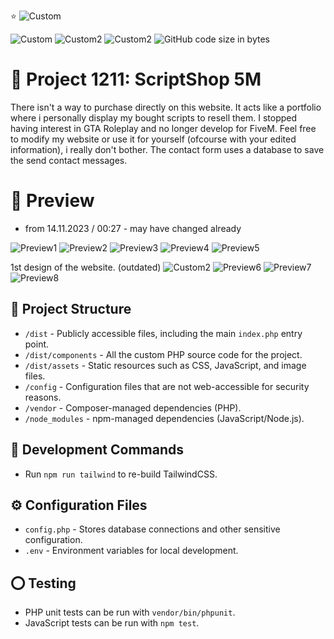 ⭐ ![Custom](https://img.shields.io/badge/FiveM%20Script%20Collection-8A2BE2)

![Custom](https://img.shields.io/badge/still%20in-Development-magenta)
![Custom2](https://img.shields.io/badge/Licence-GPL%203.0%20license%20-magenta)
![Custom2](https://img.shields.io/badge/Version-1.0.1-magenta)
![GitHub code size in bytes](https://img.shields.io/github/languages/code-size/push42/scriptshop_5m)


# 💜 Project 1211: ScriptShop 5M

There isn't a way to purchase directly on this website. It acts like a portfolio where i personally display my bought scripts to resell them.
I stopped having interest in GTA Roleplay and no longer develop for FiveM.
Feel free to modify my website or use it for yourself (ofcourse with your edited information), i really don't bother.
The contact form uses a database to save the send contact messages.

# 🔎 Preview
- from 14.11.2023 / 00:27 - may have changed already

![Preview1](https://i.ibb.co/JztVS7M/1.png)
![Preview2](https://i.ibb.co/GWK0c2R/2.png)
![Preview3](https://i.ibb.co/PG8MtXY/3.png)
![Preview4](https://i.ibb.co/zmJ9xkb/4.png)
![Preview5](https://i.ibb.co/mRLhBtw/5.png)

1st design of the website. (outdated)
![Custom2](https://img.shields.io/badge/old-Design-magenta)
![Preview6](https://i.ibb.co/FBKDdqD/01.png)
![Preview7](https://i.ibb.co/Dtrb37J/02.png)
![Preview8](https://i.ibb.co/rs1pkYf/03.png)

## 📂 Project Structure

- `/dist` - Publicly accessible files, including the main `index.php` entry point.
- `/dist/components` - All the custom PHP source code for the project.
- `/dist/assets` - Static resources such as CSS, JavaScript, and image files.
- `/config` - Configuration files that are not web-accessible for security reasons.
- `/vendor` - Composer-managed dependencies (PHP).
- `/node_modules` - npm-managed dependencies (JavaScript/Node.js).

## 🔧 Development Commands

- Run `npm run tailwind` to re-build TailwindCSS.

## ⚙️ Configuration Files

- `config.php` - Stores database connections and other sensitive configuration.
- `.env` - Environment variables for local development.


## ⭕ Testing

- PHP unit tests can be run with `vendor/bin/phpunit`.
- JavaScript tests can be run with `npm test`.


